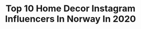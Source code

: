 ---
title: Top 10 Home Decor Instagram Influencers In Norway In 2020
description: >-
  Find top home decor Instagram influencers in Norway in 2020. Most popular hashtags: #interi #interior #livingroom #homedecor.
platform: Instagram
hits: 58
text_top: Identify the top-rated Instagram accounts on inBeat.
text_bottom: inBeat aggregates 58 Instagram influencers like this in Norway for you to pitch.
profiles:
  - username: "anettevs"
    fullname: >-
      Anette Veronica 🇳🇴
    bio: >-
      💗HomeDecor💗God💗Lifestyle💗Family💗Pets💗Health💗 Posterstore- Code Anettevs30 = 30% discount Bubbleroom- Code ANE10 = 10% discount
    location: "Norway"
    followers: 12021
    engagement: 405
    commentsToLikes: 0.399633
    id: ck0ty9wkwm3230i19mrwfkgyc
    verified: false
    hashtags: "#outfitinspo, #fashiongirls, #stueinspo, #cabinet"
  - username: "funkis_tina"
    fullname: >-
      Funkis tina
    bio: >-
      ▪️Bergen/ Norway ▪️New house 2018 ▪️Home and interior 📩 funkistina@gmail.com
    location: "Norway"
    followers: 30296
    engagement: 782
    commentsToLikes: 0.079143
    id: ck8swvd4cfdmn0j782jhsxxtq
    verified: false
    hashtags: "#funkis, #scandinaviandesign, #boligmagasinet, #boliginspo"
  - username: "elinhjemli"
    fullname: >-
      ELIN HJEMLI 🌿
    bio: >-
      ➳ Interiør ❀ Prematurmamma ♡ Gillis 260619 ❀ Collab • ᴰᴹ
    location: "Norway"
    followers: 16274
    engagement: 853
    commentsToLikes: 0.303939
    id: ck55of7hc88ib0i11ve4e8ogj
    verified: false
    hashtags: "#boysroomdecor, #gullfj, #myhome, #whiteinterioryes"
  - username: "byphiamarie"
    fullname: >-
      Phia Andersson ~ #ByPhiaMarie
    bio: >-
      RETAIL DESIGNER/VM ◇Styling & Interiør i to Hjem ◇Hage & Blomster og Lys ◇Tanker & Øyeblikk der hjerte er med🧡 ◇Finalist Årets @gullfjaeren -19 og -20
    location: "Norway"
    followers: 3391
    engagement: 1401
    commentsToLikes: 0.315068
    id: ck6tp7dw5i8ml0j71g6zk6n8u
    verified: false
    hashtags: "#livingroom, #bakgl, #hageliv, #landligehjem"
  - username: "skavangergaard"
    fullname: >-
      Interiør • Styling • Bolig
    bio: >-
      • Anne Bergem Ruud 👩🏼‍⚕️ • Småbruk i Kongsberg 🌾 • Interiørfrelst 🍂 • Boligdrøm oktober 2019 🤎
    location: "Norway"
    followers: 4390
    engagement: 1100
    commentsToLikes: 0.238138
    id: ck14ib4ufej980i19ze4uvajm
    verified: false
    hashtags: "#maisoninteri, #carisma, #ninacindydeler, #whiteinterioryes"
  - username: "sheidas_interiorstyle"
    fullname: >-
      🅰️LiN🅰️
    bio: >-
      ﷽🕊 Interior & Decor🤎 Secretary and Accounting 📚📝📈
    location: "Norway"
    followers: 70498
    engagement: 162
    commentsToLikes: 0.075777
    id: ck8syloeal7bx0j789ejciuq0
    verified: false
    hashtags: "#design, #interiordesign, #interior123, #inspiredaily"
  - username: "kinegjermstad"
    fullname: >-
      Kine Gjermstad
    bio: >-
      Interior •Stjørdal, Norway. •Collaboration? Email: Kine.gjermstad@outlook.com /DM •Repost #kinegjermstad + @kinegjermstad
    location: "Norway"
    followers: 18868
    engagement: 542
    commentsToLikes: 0.154852
    id: ck55k6o9aylp30i11q8xjez9r
    verified: false
    hashtags: "#cozyminimalist, #maisoninterior, #nordicinterior, #designletters"
  - username: "nyquist_home"
    fullname: >-
      Lill-Anita Nyquist
    bio: >-
      Gift og mamma til 3 gutter 🤍 Fotograf 📸 Byggestart høsten 2020 av vårt råkule funkishus ved Oslofjorden 🌊🌅 TAG #delmeg Owner of @funkisbloggen
    location: "Norway"
    followers: 81472
    engagement: 127
    commentsToLikes: 0.248487
    id: ck0uajdd2cdhe0i19jo1to3yj
    verified: false
    hashtags: "#modernehjem, #bolig, #house, #modernhouse"
  - username: "lauvhaug"
    fullname: >-
      Anne Liv F. Lauvhaug✌🏽
    bio: >-
      27 | Occupational Therapist | Interior enthusiast | Oslo, Norway |
    location: "Norway"
    followers: 94602
    engagement: 98
    commentsToLikes: 0.051357
    id: ck0udp0t8jikz0i19lcrwy8ns
    verified: false
    hashtags: "#scandinavianstyle, #livingroom, #hem, #interior"
  - username: "housebythefjord"
    fullname: >-
      House by the fjord
    bio: >-
      Interior • lifestyle • coffee • ♻️ from our house by one of the most Beautiful Fjords in NORWAY. Founder of @vfjorden
    location: "Norway"
    followers: 7250
    engagement: 590
    commentsToLikes: 0.072032
    id: ck9wfmsj6pjl20j78kh7img0w
    verified: false
    hashtags: "#interiors, #norway, #interiordesign, #livingroom"
---